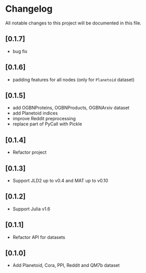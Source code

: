 # Changelog

All notable changes to this project will be documented in this file.

## [0.1.7]

- bug fix

## [0.1.6]

- padding features for all nodes (only for `Planetoid` dataset)

## [0.1.5]

- add OGBNProteins, OGBNProducts, OGBNArxiv dataset
- add Planetoid indices
- improve Reddit preprocessing
- replace part of PyCall with Pickle

## [0.1.4]

- Refactor project

## [0.1.3]

- Support JLD2 up to v0.4 and MAT up to v0.10

## [0.1.2]

- Support Julia v1.6

## [0.1.1]

- Refactor API for datasets

## [0.1.0]

- Add Planetoid, Cora, PPI, Reddit and QM7b dataset
